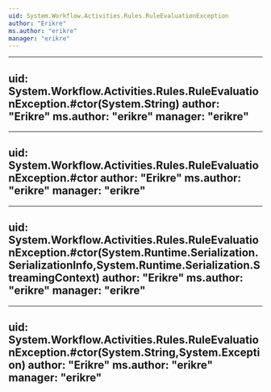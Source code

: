 ```yaml
---
uid: System.Workflow.Activities.Rules.RuleEvaluationException
author: "Erikre"
ms.author: "erikre"
manager: "erikre"
---
```


---
uid: System.Workflow.Activities.Rules.RuleEvaluationException.#ctor(System.String)
author: "Erikre"
ms.author: "erikre"
manager: "erikre"
---

---
uid: System.Workflow.Activities.Rules.RuleEvaluationException.#ctor
author: "Erikre"
ms.author: "erikre"
manager: "erikre"
---

---
uid: System.Workflow.Activities.Rules.RuleEvaluationException.#ctor(System.Runtime.Serialization.SerializationInfo,System.Runtime.Serialization.StreamingContext)
author: "Erikre"
ms.author: "erikre"
manager: "erikre"
---

---
uid: System.Workflow.Activities.Rules.RuleEvaluationException.#ctor(System.String,System.Exception)
author: "Erikre"
ms.author: "erikre"
manager: "erikre"
---
